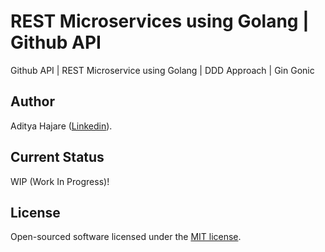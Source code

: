 # REST Microservices using Golang | Github API
Github API | REST Microservice using Golang | DDD Approach | Gin Gonic

## Author
Aditya Hajare ([Linkedin](https://in.linkedin.com/in/aditya-hajare)).

## Current Status
WIP (Work In Progress)!

## License
Open-sourced software licensed under the [MIT license](http://opensource.org/licenses/MIT).